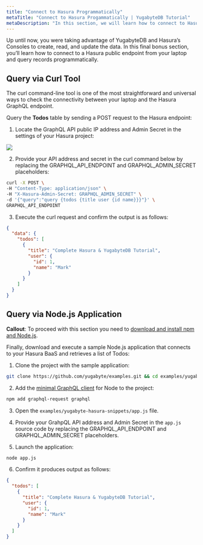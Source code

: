 ```yaml
---
title: "Connect to Hasura Programmatically"
metaTitle: "Connect to Hasura Progammatically | YugabyteDB Tutorial"
metaDescription: "In this section, we will learn how to connect to Hasura programatically using cURL or via Node.js server"
---
```


Up until now, you were taking advantage of YugabyteDB and Hasura’s Consoles to create, read, and update the data. In this final bonus section, you’ll learn how to connect to a Hasura public endpoint from your laptop and query records programmatically.

## Query via Curl Tool

The curl command-line tool is one of the most straightforward and universal ways to check the connectivity between your laptop and the Hasura GraphQL endpoint. 

Query the **Todos** table by sending a POST request to the Hasura endpoint:

1. Locate the GraphQL API public IP address and Admin Secret in the settings of your Hasura project:

![](https://graphql-engine-cdn.hasura.io/learn-hasura/assets/database-yugabyte/hasura-cloud-project-details.png)

2. Provide your API address and secret in the curl command below by replacing the GRAPHQL_API_ENDPOINT and GRAPHQL_ADMIN_SECRET placeholders:

```bash
curl -X POST \
-H "Content-Type: application/json" \
-H "X-Hasura-Admin-Secret: GRAPHQL_ADMIN_SECRET" \
-d '{"query":"query {todos {title user {id name}}}"}' \
GRAPHQL_API_ENDPOINT
```

3. Execute the curl request and confirm the output is as follows:

```json
{
  "data": {
    "todos": [
      {
        "title": "Complete Hasura & YugabyteDB Tutorial",
        "user": {
          "id": 1,
          "name": "Mark"
        }
      }
    ]
  }
}
```

## Query via Node.js Application

**Callout**: To proceed with this section you need to [download and install npm and Node.js](https://docs.npmjs.com/downloading-and-installing-node-js-and-npm).

Finally, download and execute a sample Node.js application that connects to your Hasura BaaS and retrieves a list of Todos: 

1. Clone the project with the sample application:

```bash
git clone https://github.com/yugabyte/examples.git && cd examples/yugabyte-hasura-snippets/
```

2. Add the [minimal GraphQL client](https://github.com/prisma-labs/graphql-request) for Node to the project:

```bash
npm add graphql-request graphql
```

3. Open the `examples/yugabyte-hasura-snippets/app.js` file.

4. Provide your GrahpQL API address and Admin Secret in the `app.js` source code by replacing the GRAPHQL_API_ENDPOINT and GRAPHQL_ADMIN_SECRET placeholders.

5. Launch the application:

```bash
node app.js
```

6. Confirm it produces output as follows:

```json
{
  "todos": [
    {
      "title": "Complete Hasura & YugabyteDB Tutorial",
      "user": {
        "id": 1,
        "name": "Mark"
      }
    }
  ]
}
```


